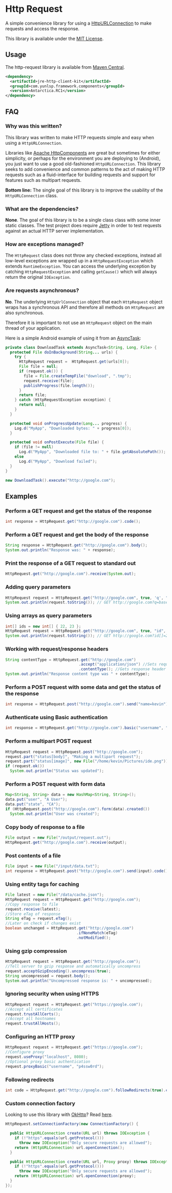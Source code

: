 # Http Request

A simple convenience library for using a [HttpURLConnection](http://download.oracle.com/javase/6/docs/api/java/net/HttpURLConnection.html)
to make requests and access the response.

This library is available under the [MIT License](http://www.opensource.org/licenses/mit-license.php).

## Usage

The http-request library is available from [Maven Central](http://search.maven.org/#search%7Cgav%7C1%7Cg%3A%22com.github.kevinsawicki%22%20AND%20a%3A%22http-request%22).

```xml
<dependency>
  <artifactId>jre-http-client-kit</artifactId>
  <groupId>com.yunlsp.framework.components</groupId>
  <version>Antarctica.RC1</version>
</dependency>
```

## FAQ

### Why was this written?

This library was written to make HTTP requests simple and easy when using a `HttpURLConnection`.

Libraries like [Apache HttpComponents](http://hc.apache.org) are great but sometimes
for either simplicity, or perhaps for the environment you are deploying to (Android),
you just want to use a good old-fashioned `HttpURLConnection`.  This library seeks
to add convenience and common patterns to the act of making HTTP requests such as
a fluid-interface for building requests and support for features such as multipart
requests.

**Bottom line:** The single goal of this library is to improve the usability of the
`HttpURLConnection` class.

### What are the dependencies?

**None**.  The goal of this library is to be a single class class with some inner static
classes.  The test project does require [Jetty](http://eclipse.org/jetty/) in order
to test requests against an actual HTTP server implementation.

### How are exceptions managed?

The `HttpRequest` class does not throw any checked exceptions, instead all low-level
exceptions are wrapped up in a `HttpRequestException` which extends `RuntimeException`.
You can access the underlying exception by catching `HttpRequestException` and calling
`getCause()` which will always return the original `IOException`.

### Are requests asynchronous?

**No**.  The underlying `HttpUrlConnection` object that each `HttpRequest`
object wraps has a synchronous API and therefore all methods on `HttpRequest`
are also synchronous.

Therefore it is important to not use an `HttpRequest` object on the main thread
of your application.

Here is a simple Android example of using it from an
[AsyncTask](http://developer.android.com/reference/android/os/AsyncTask.html):

```java
private class DownloadTask extends AsyncTask<String, Long, File> {
  protected File doInBackground(String... urls) {
    try {
      HttpRequest request =  HttpRequest.get(urls[0]);
      File file = null;
      if (request.ok()) {
        file = File.createTempFile("download", ".tmp");
        request.receive(file);
        publishProgress(file.length());
      }
      return file;
    } catch (HttpRequestException exception) {
      return null;
    }
  }

  protected void onProgressUpdate(Long... progress) {
    Log.d("MyApp", "Downloaded bytes: " + progress[0]);
  }

  protected void onPostExecute(File file) {
    if (file != null)
      Log.d("MyApp", "Downloaded file to: " + file.getAbsolutePath());
    else
      Log.d("MyApp", "Download failed");
  }
}

new DownloadTask().execute("http://google.com");
```

## Examples

### Perform a GET request and get the status of the response

```java
int response = HttpRequest.get("http://google.com").code();
```

### Perform a GET request and get the body of the response

```java
String response = HttpRequest.get("http://google.com").body();
System.out.println("Response was: " + response);
```

### Print the response of a GET request to standard out

```java
HttpRequest.get("http://google.com").receive(System.out);
```

### Adding query parameters

```java
HttpRequest request = HttpRequest.get("http://google.com", true, 'q', "baseball gloves", "size", 100);
System.out.println(request.toString()); // GET http://google.com?q=baseball%20gloves&size=100
```

### Using arrays as query parameters

```java
int[] ids = new int[] { 22, 23 };
HttpRequest request = HttpRequest.get("http://google.com", true, "id", ids);
System.out.println(request.toString()); // GET http://google.com?id[]=22&id[]=23
```

### Working with request/response headers

```java
String contentType = HttpRequest.get("http://google.com")
                                .accept("application/json") //Sets request header
                                .contentType(); //Gets response header
System.out.println("Response content type was " + contentType);
```

### Perform a POST request with some data and get the status of the response

```java
int response = HttpRequest.post("http://google.com").send("name=kevin").code();
```

### Authenticate using Basic authentication

```java
int response = HttpRequest.get("http://google.com").basic("username", "p4ssw0rd").code();
```

### Perform a multipart POST request

```java
HttpRequest request = HttpRequest.post("http://google.com");
request.part("status[body]", "Making a multipart request");
request.part("status[image]", new File("/home/kevin/Pictures/ide.png"));
if (request.ok())
  System.out.println("Status was updated");
```

### Perform a POST request with form data

```java
Map<String, String> data = new HashMap<String, String>();
data.put("user", "A User");
data.put("state", "CA");
if (HttpRequest.post("http://google.com").form(data).created())
  System.out.println("User was created");
```

### Copy body of response to a file

```java
File output = new File("/output/request.out");
HttpRequest.get("http://google.com").receive(output);
```
### Post contents of a file

```java
File input = new File("/input/data.txt");
int response = HttpRequest.post("http://google.com").send(input).code();
```

### Using entity tags for caching

```java
File latest = new File("/data/cache.json");
HttpRequest request = HttpRequest.get("http://google.com");
//Copy response to file
request.receive(latest);
//Store eTag of response
String eTag = request.eTag();
//Later on check if changes exist
boolean unchanged = HttpRequest.get("http://google.com")
                               .ifNoneMatch(eTag)
                               .notModified();
```

### Using gzip compression

```java
HttpRequest request = HttpRequest.get("http://google.com");
//Tell server to gzip response and automatically uncompress
request.acceptGzipEncoding().uncompress(true);
String uncompressed = request.body();
System.out.println("Uncompressed response is: " + uncompressed);
```

### Ignoring security when using HTTPS

```java
HttpRequest request = HttpRequest.get("https://google.com");
//Accept all certificates
request.trustAllCerts();
//Accept all hostnames
request.trustAllHosts();
```

### Configuring an HTTP proxy

```java
HttpRequest request = HttpRequest.get("https://google.com");
//Configure proxy
request.useProxy("localhost", 8080);
//Optional proxy basic authentication
request.proxyBasic("username", "p4ssw0rd");
```

### Following redirects

```java
int code = HttpRequest.get("http://google.com").followRedirects(true).code();
```

### Custom connection factory

Looking to use this library with [OkHttp](https://github.com/square/okhttp)?
Read [here](https://gist.github.com/JakeWharton/5797571).

```java
HttpRequest.setConnectionFactory(new ConnectionFactory() {

  public HttpURLConnection create(URL url) throws IOException {
    if (!"https".equals(url.getProtocol()))
      throw new IOException("Only secure requests are allowed");
    return (HttpURLConnection) url.openConnection();
  }

  public HttpURLConnection create(URL url, Proxy proxy) throws IOException {
    if (!"https".equals(url.getProtocol()))
      throw new IOException("Only secure requests are allowed");
    return (HttpURLConnection) url.openConnection(proxy);
  }
});
```